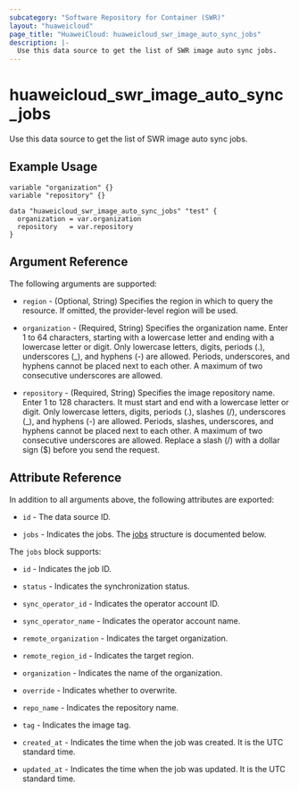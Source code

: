 ```yaml
---
subcategory: "Software Repository for Container (SWR)"
layout: "huaweicloud"
page_title: "HuaweiCloud: huaweicloud_swr_image_auto_sync_jobs"
description: |-
  Use this data source to get the list of SWR image auto sync jobs.
---
```


# huaweicloud_swr_image_auto_sync_jobs

Use this data source to get the list of SWR image auto sync jobs.

## Example Usage

```hcl
variable "organization" {}
variable "repository" {}

data "huaweicloud_swr_image_auto_sync_jobs" "test" {
  organization = var.organization
  repository   = var.repository
}
```

## Argument Reference

The following arguments are supported:

* `region` - (Optional, String) Specifies the region in which to query the resource.
  If omitted, the provider-level region will be used.

* `organization` - (Required, String) Specifies the organization name. Enter 1 to 64 characters, starting with a
  lowercase letter and ending with a lowercase letter or digit. Only lowercase letters, digits, periods (.),
  underscores (_), and hyphens (-) are allowed. Periods, underscores, and hyphens cannot be placed next to each other.
  A maximum of two consecutive underscores are allowed.

* `repository` - (Required, String) Specifies the image repository name. Enter 1 to 128 characters. It must start and
  end with a lowercase letter or digit. Only lowercase letters, digits, periods (.), slashes (/), underscores (_), and
  hyphens (-) are allowed. Periods, slashes, underscores, and hyphens cannot be placed next to each other. A maximum of
  two consecutive underscores are allowed. Replace a slash (/) with a dollar sign ($) before you send the request.

## Attribute Reference

In addition to all arguments above, the following attributes are exported:

* `id` - The data source ID.

* `jobs` - Indicates the jobs.
  The [jobs](#attrblock--jobs) structure is documented below.

<a name="attrblock--jobs"></a>
The `jobs` block supports:

* `id` - Indicates the job ID.

* `status` - Indicates the synchronization status.

* `sync_operator_id` - Indicates the operator account ID.

* `sync_operator_name` - Indicates the operator account name.

* `remote_organization` - Indicates the target organization.

* `remote_region_id` - Indicates the target region.

* `organization` - Indicates the name of the organization.

* `override` - Indicates whether to overwrite.

* `repo_name` - Indicates the repository name.

* `tag` - Indicates the image tag.

* `created_at` - Indicates the time when the job was created. It is the UTC standard time.

* `updated_at` - Indicates the time when the job was updated. It is the UTC standard time.
